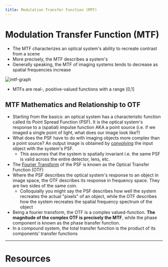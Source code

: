 ```yaml
---
title: Modulation Transfer Function (MTF)
---
```

# Modulation Transfer Function (MTF)
* The MTF characterizes an optical system's ability to recreate contrast from a scene
* More precisely, the MTF describes a system's 
* Generally speaking, the MTF of imaging systems tends to decrease as spatial frequencies increase

![mtf-graph](../__assets/img/mtf-graph.png)

- MTFs are real-, positive-valued functions with a range [0,1]
## MTF Mathematics and Relationship to OTF
- Starting from the basics: an optical system has a characteristic function called its Point Spread Function (PSF). It is the optical system's response to a (spatial) impulse function AKA a point source (i.e. if we imaged a single point of light, what does our image look like?)
- What does the PSF have to do with imaging objects more complex than a point source? An output image is obtained by [convolving](mathematics/convolution.md) the input object with the system's PSF.
	- This assumes that the system is spatially invariant i.e. the same PSF is valid across the entire detector, lens, etc.
- The [Fourier Transform](mathematics/fourier-transform.md) of the PSF is known as the Optical Transfer Function (OTF)
- Where the PSF describes the optical system's response to an object in image space, the OTF describes its response in frequency space. They are two sides of the same coin.
	- Colloquially you might say the PSF describes how well the system recreates the actual "pixels" of an object, while the OTF describes how the system recreates the spatial frequency spectrum of the object
- Being a fourier transform, the OTF is a complex valued-function. **The magnitude of the complex OTF is precisely the MTF**, while the phase component is known as the phase transfer function.
- In a compound system, the total transfer function is the product of its components' transfer functions
---
# Resources
